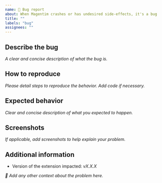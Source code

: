 ```yaml
---
name: 🐛 Bug report
about: When Magentim crashes or has undesired side-effects, it's a bug
title: ""
labels: "bug"
assignees: ""
---
```


## Describe the bug

_A clear and concise description of what the bug is._

## How to reproduce

_Please detail steps to reproduce the behavior. Add code if necessary._

## Expected behavior

_Clear and concise description of what you expected to happen._

## Screenshots

_If applicable, add screenshots to help explain your problem._

## Additional information

- Version of the extension impacted: _vX.X.X_

_🧙‍ Add any other context about the problem here._
